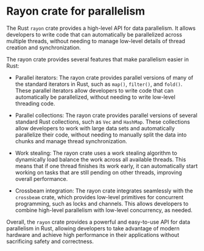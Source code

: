 # Rayon crate for parallelism

The Rust `rayon` crate provides a high-level API for data parallelism. It allows developers to write code that can automatically be parallelized across multiple threads, without needing to manage low-level details of thread creation and synchronization.

The rayon crate provides several features that make parallelism easier in Rust:

* Parallel iterators: The rayon crate provides parallel versions of many of the standard iterators in Rust, such as `map()`, `filter()`, and `fold()`. These parallel iterators allow developers to write code that can automatically be parallelized, without needing to write low-level threading code.

* Parallel collections: The rayon crate provides parallel versions of several standard Rust collections, such as `Vec` and `HashMap`. These collections allow developers to work with large data sets and automatically parallelize their code, without needing to manually split the data into chunks and manage thread synchronization.

* Work stealing: The rayon crate uses a work stealing algorithm to dynamically load balance the work across all available threads. This means that if one thread finishes its work early, it can automatically start working on tasks that are still pending on other threads, improving overall performance.

* Crossbeam integration: The rayon crate integrates seamlessly with the `crossbeam` crate, which provides low-level primitives for concurrent programming, such as locks and channels. This allows developers to combine high-level parallelism with low-level concurrency, as needed.

Overall, the `rayon` crate provides a powerful and easy-to-use API for data parallelism in Rust, allowing developers to take advantage of modern hardware and achieve high performance in their applications without sacrificing safety and correctness.
